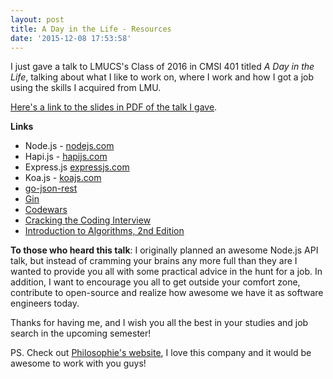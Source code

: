 ```yaml
---
layout: post
title: A Day in the Life - Resources
date: '2015-12-08 17:53:58'
---
```


I just gave a talk to LMUCS's Class of 2016 in CMSI 401 titled _A Day in the Life_, talking about what I like to work on, where I work and how I got a job using the skills I acquired from LMU.

[Here's a link to the slides in PDF of the talk I gave](https://www.dropbox.com/s/96dzvbq1hg2rjkf/A%20Day%20in%20the%20Life.pdf?dl=0).

**Links**

- Node.js - [nodejs.com](nodejs.com)
- Hapi.js - [hapijs.com](hapijs.com)
- Express.js [expressjs.com](expressjs.com)
- Koa.js - [koajs.com](koajs.com)
- [go-json-rest](https://ant0ine.github.io/go-json-rest/)
- [Gin](https://gin-gonic.github.io/gin/)
- [Codewars](http://www.codewars.com/)
- [Cracking the Coding Interview](http://www.amazon.com/Cracking-Coding-Interview-Programming-Questions/dp/098478280X)
- [Introduction to Algorithms, 2nd Edition](http://www.amazon.com/Introduction-Algorithms-Second-Edition-Thomas/dp/0262032937)

**To those who heard this talk**: I originally planned an awesome Node.js API talk, but instead of cramming your brains any more full than they are I wanted to provide you all with some practical advice in the hunt for a job. In addition, I want to encourage you all to get outside your comfort zone, contribute to open-source and realize how awesome we have it as software engineers today. 

Thanks for having me, and I wish you all the best in your studies and job search in the upcoming semester!

PS. Check out [Philosophie's website](http://philosophie.is), I love this company and it would be awesome to work with you guys!